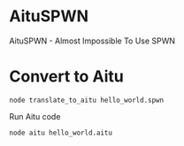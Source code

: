 # AituSPWN
AituSPWN - Almost Impossible To Use SPWN

# Convert to Aitu
```
node translate_to_aitu hello_world.spwn
```
Run Aitu code
```
node aitu hello_world.aitu
```
